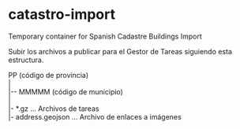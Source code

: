 # catastro-import
Temporary container for Spanish Cadastre Buildings Import

Subir los archivos a publicar para el Gestor de Tareas siguiendo esta estructura.

PP (código de provincia)  
  |  
  |-- MMMMM (código de municipio)  
        |  
        |- *.gz            ... Archivos de tareas  
        |- address.geojson ... Archivo de enlaces a imágenes
